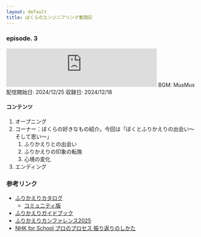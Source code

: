 ```yaml
---
layout: default
title: ぼくらのエンジニアリング奮闘記
---
```


### episode. 3
<iframe src="https://creators.spotify.com/pod/show/572ili2aiig/embed/episodes/episode--3-e2snv7d/a-abms4hj" height="102px" width="400px" frameborder="0" scrolling="no"></iframe>
BGM: MusMus  
配信開始日: 2024/12/25  
収録日: 2024/12/18

#### コンテンツ
1. オープニング
2. コーナー：ぼくらの好きなもの紹介。今回は「ぼくとふりかえりの出会い〜そして思い〜」
   1. ふりかえりとの出会い
   2. ふりかえりの印象の転換
   3. 心境の変化
3. エンディング

### 参考リンク
- [ふりかえりカタログ](https://speakerdeck.com/viva_tweet_x/retrospective-catalog-59bd3a29-314c-45dd-911b-f8e5f1308333)
  - [コミュニティ版](https://qiita.com/viva_tweet_x/items/f4db2c923d474f67fe0f)
- [ふりかえりガイドブック](https://amzn.asia/d/9nWy1xO)
- [ふりかえりカンファレンス2025](https://retrospective.connpass.com/event/340630/)
- [NHK for School プロのプロセス 振り返りのしかた](https://www2.nhk.or.jp/school/watch/bangumi/?das_id=D0005180418_00000)
